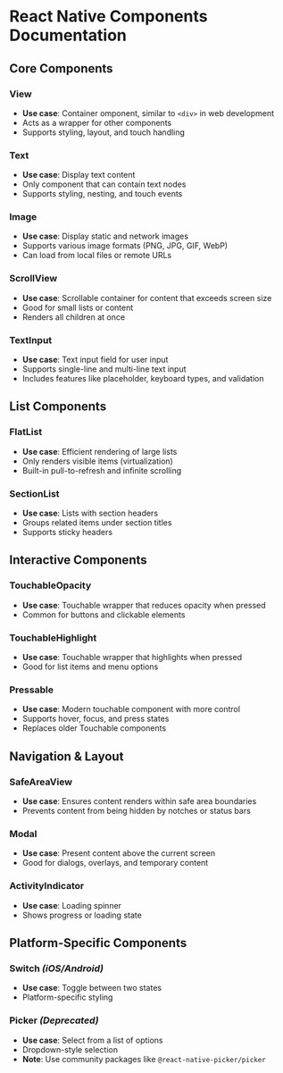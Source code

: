 # React Native Components Documentation

## Core Components

### **View**
- **Use case**: Container omponent, similar to `<div>` in web development
- Acts as a wrapper for other components
- Supports styling, layout, and touch handling

### **Text**
- **Use case**: Display text content
- Only component that can contain text nodes
- Supports styling, nesting, and touch events

### **Image**
- **Use case**: Display static and network images
- Supports various image formats (PNG, JPG, GIF, WebP)
- Can load from local files or remote URLs

### **ScrollView**
- **Use case**: Scrollable container for content that exceeds screen size
- Good for small lists or content
- Renders all children at once

### **TextInput**
- **Use case**: Text input field for user input
- Supports single-line and multi-line text input
- Includes features like placeholder, keyboard types, and validation

## List Components

### **FlatList**
- **Use case**: Efficient rendering of large lists
- Only renders visible items (virtualization)
- Built-in pull-to-refresh and infinite scrolling

### **SectionList**
- **Use case**: Lists with section headers
- Groups related items under section titles
- Supports sticky headers

## Interactive Components

### **TouchableOpacity**
- **Use case**: Touchable wrapper that reduces opacity when pressed
- Common for buttons and clickable elements

### **TouchableHighlight**
- **Use case**: Touchable wrapper that highlights when pressed
- Good for list items and menu options

### **Pressable**
- **Use case**: Modern touchable component with more control
- Supports hover, focus, and press states
- Replaces older Touchable components

## Navigation & Layout

### **SafeAreaView**
- **Use case**: Ensures content renders within safe area boundaries
- Prevents content from being hidden by notches or status bars

### **Modal**
- **Use case**: Present content above the current screen
- Good for dialogs, overlays, and temporary content

### **ActivityIndicator**
- **Use case**: Loading spinner
- Shows progress or loading state

## Platform-Specific Components

### **Switch** *(iOS/Android)*
- **Use case**: Toggle between two states
- Platform-specific styling

### **Picker** *(Deprecated)*
- **Use case**: Select from a list of options
- Dropdown-style selection
- **Note**: Use community packages like `@react-native-picker/picker`

